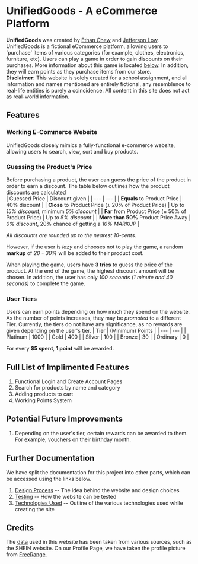 # UnifiedGoods - A eCommerce Platform
**UnifiedGoods** was created by [Ethan Chew](https://github.com/Ethan-Chew) and [Jefferson Low](https://github.com/Jefflyl98). UnifiedGoods is a fictional eCommerce platform, allowing users to 'purchase' items of various categories (for example, clothes, electronics, furniture, etc). Users can play a game in order to gain discounts on their purchases. More information about this game is located [below](###Guessing-the-Product's-Price). In addition, they will earn points as they purchase items from our store.
<br>
**Disclaimer:** This website is solely created for a school assignment, and all information and names mentioned are entirely fictional, any resemblence to real-life entities is purely a coincidence. All content in this site does not act as real-world information.

## Features
### Working E-Commerce Website
UnifiedGoods closely mimics a fully-functional e-commerce website, allowing users to search, view, sort and buy products. 


### Guessing the Product's Price
Before purchasing a product, the user can guess the price of the product in order to earn a discount. The table below outlines how the product discounts are calculated  
| Guessed Price | Discount given |
| --- | --- |
| **Equals** to Product Price | 40% discount |
| **Close** to Product Price (± 20% of Product Price) | Up to *15% discount*, minimum *5% discount* |
| **Far** from Product Price (± 50% of Product Price) | Up to *5% discount* |
| **More than 50%** Product Price Away | *0% discount*, 20% chance of getting a *10% MARKUP* |

*All discounts are rounded up to the nearest 10-cents.*

However, if the user is *lazy* and chooses not to play the game, a random **markup** of *20 - 30%* will be added to their product cost.

When playing the game, users have **3 tries** to guess the price of the product. At the end of the game, the highest discount amount will be chosen. In addition, the user has only *100 seconds (1 minute and 40 seconds)* to complete the game.

### User Tiers
Users can earn points depending on how much they spend on the website. As the number of points increases, they may be *promoted* to a different Tier. Currently, the tiers do not have any significance, as no rewards are given depending on the user's tier. 
| Tier | (Minimum) Points |
| --- | --- |
| Platinum | 1000 |
| Gold | 400 |
| Silver | 100 |
| Bronze | 30 |
| Ordinary | 0 |

For every **$5 spent**, **1 point** will be awarded.

## Full List of Implimented Features
1. Functional Login and Create Account Pages
2. Search for products by name and category
3. Adding products to cart
4. Working Points System

## Potential Future Improvements
1. Depending on the user's tier, certain rewards can be awarded to them. For example, vouchers on their birthday month.

## Further Documentation
We have split the documentation for this project into other parts, which can be accessed using the links below.
1. [Design Process](./docs/designprocess.md) -- The idea behind the website and design choices
2. [Testing](./docs/testing.md) -- How the website can be tested
3. [Technologies Used](./docs/technologies.md) -- Outline of the various technologies used while creating the site

## Credits
The [data](https://assets.ethanchew.com/main.json) used in this website has been taken from various sources, such as the SHEIN website. 
On our Profile Page, we have taken the profile picture from [FreeRange](https://freerangestock.com/photos/120579/business-man-profile-vector.html).